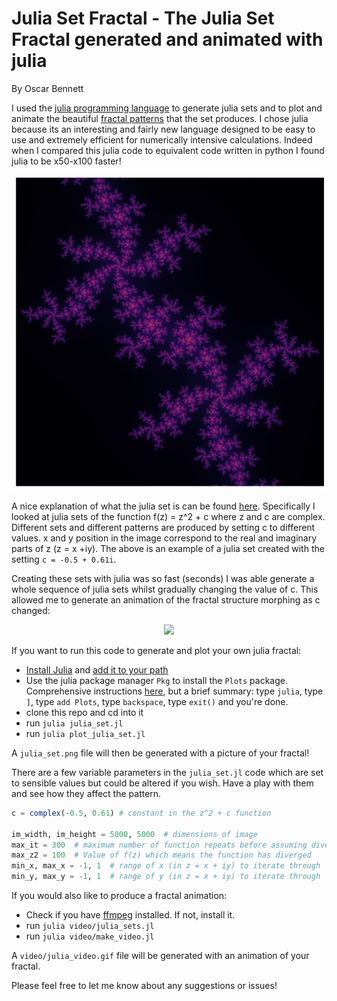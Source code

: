 # Julia Set Fractal - The Julia Set Fractal generated and animated with julia

By Oscar Bennett

I used the [julia programming language](https://julialang.org) to generate julia sets and to plot and animate the beautiful [fractal patterns](https://en.wikipedia.org/wiki/Fractal) that the set produces. I chose julia because its an interesting and fairly new language designed to be easy to use and extremely efficient for numerically intensive calculations. Indeed when I compared this julia code to equivalent code written in python I found julia to be x50-x100 faster!

<p align="center"><img src="./resources/julia_set_example.png" width="600"></p>

A nice explanation of what the julia set is can be found [here](https://www.karlsims.com/julia.html). Specifically I looked at julia sets of the function f(z) = z^2 + c where z and c are complex. Different sets and different patterns are produced by setting c to different values. x and y position in the image correspond to the real and imaginary parts of z (z = x +iy). The above is an example of a julia set created with the setting `c = -0.5 + 0.61i`.

Creating these sets with julia was so fast (seconds) I was able generate a whole sequence of julia sets whilst gradually changing the value of c. This allowed me to generate an animation of the fractal structure morphing as c changed:

<p align="center"><img src="./resources/julia_video.gif" width="400"></p>

If you want to run this code to generate and plot your own julia fractal:
- [Install Julia](https://julialang.org/downloads/) and [add it to your path](https://en.wikibooks.org/wiki/Introducing_Julia/Getting_started)
- Use the julia package manager `Pkg` to install the `Plots` package. Comprehensive instructions [here](https://docs.julialang.org/en/v1/stdlib/Pkg/index.html), but a brief summary: type `julia`, type `]`, type `add Plots`, type `backspace`, type `exit()` and you're done.
- clone this repo and cd into it
- run `julia julia_set.jl`
- run `julia plot_julia_set.jl`

A `julia_set.png` file will then be generated with a picture of your fractal!

There are a few variable parameters in the `julia_set.jl` code which are set to sensible values but could be altered if you wish. Have a play with them and see how they affect the pattern.
```julia
c = complex(-0.5, 0.61) # constant in the z^2 + c function

im_width, im_height = 5000, 5000  # dimensions of image
max_it = 300  # maximum number of function repeats before assuming divergence does not happen
max_z2 = 100  # Value of f(z) which means the function has diverged
min_x, max_x = -1, 1  # range of x (in z = x + iy) to iterate through
min_y, max_y = -1, 1  # range of y (in z = x + iy) to iterate through
```

If you would also like to produce a fractal animation:
- Check if you have [ffmpeg](https://www.ffmpeg.org) installed. If not, install it.
- run `julia video/julia_sets.jl`
- run `julia video/make_video.jl`

A `video/julia_video.gif` file will be generated with an animation of your fractal.

Please feel free to let me know about any suggestions or issues!
